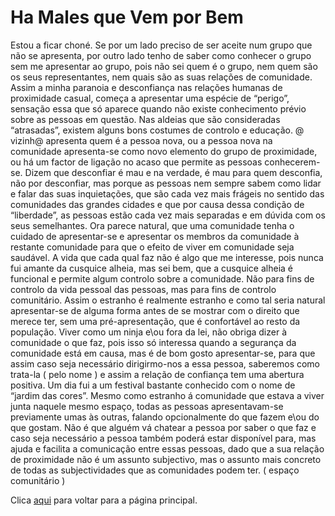 # Ha Males que Vem por Bem

Estou a ficar choné. Se por um lado preciso de ser aceite num grupo que não se apresenta, por outro lado tenho de saber como conhecer o grupo sem me apresentar ao grupo, pois não sei quem é o grupo, nem quem são os seus representantes, nem quais são as suas relações de comunidade. Assim a minha paranoia e desconfiança nas relações humanas de proximidade casual, começa a apresentar uma espécie de “perigo”, sensação essa que só aparece quando não existe conhecimento prévio sobre as pessoas em questão. Nas aldeias que são consideradas “atrasadas”, existem alguns bons costumes de controlo e educação. @ vizinh@ apresenta quem é a pessoa nova, ou a pessoa nova na comunidade apresenta-se como novo elemento do grupo de proximidade, ou há um factor de ligação no acaso que permite as pessoas conhecerem-se. Dizem que desconfiar é mau e na verdade, é mau para quem desconfia, não por desconfiar, mas porque as pessoas nem sempre sabem como lidar e falar das suas inquietações, que são cada vez mais frágeis no sentido das comunidades das grandes cidades e que por causa dessa condição de “liberdade”, as pessoas estão cada vez mais separadas e em dúvida com os seus semelhantes. Ora parece natural, que uma comunidade tenha o cuidado de apresentar-se e apresentar os membros da comunidade à restante comunidade para que o efeito de viver em comunidade seja saudável. A vida que cada qual faz não é algo que me interesse, pois nunca fui amante da cusquice alheia, mas sei bem, que a cusquice alheia é funcional e permite algum controlo sobre a comunidade. Não para fins de controlo da vida pessoal das pessoas, mas para fins de controlo comunitário. Assim o estranho é realmente estranho e como tal seria natural apresentar-se de alguma forma antes de se mostrar com o direito que merece ter, sem uma pré-apresentação, que é confortável ao resto da população. Viver como um ninja e\ou fora da lei, não obriga dizer à comunidade o que faz, pois isso só interessa quando a segurança da comunidade está em causa, mas é de bom gosto apresentar-se, para que assim caso seja necessário dirigirmo-nos a essa pessoa, saberemos como trata-la ( pelo nome ) e assim a relação de confiança tem uma abertura positiva. Um dia fui a um festival bastante conhecido com o nome de “jardim das cores”. Mesmo como estranho á comunidade que estava a viver junta naquele mesmo espaço, todas as pessoas apresentavam-se previamente umas às outras, falando opcionalmente do que fazem e\ou do que gostam. Não é que alguém vá chatear a pessoa por saber o que faz e caso seja necessário a pessoa também poderá estar disponível para, mas ajuda e facilita a comunicação entre essas pessoas, dado que a sua relação de proximidade não é um assunto subjectivo, mas o assunto mais concreto de todas as subjectividades que as comunidades podem ter. ( espaço comunitário )

Clica [aqui](../README.md) para voltar para a página principal.
